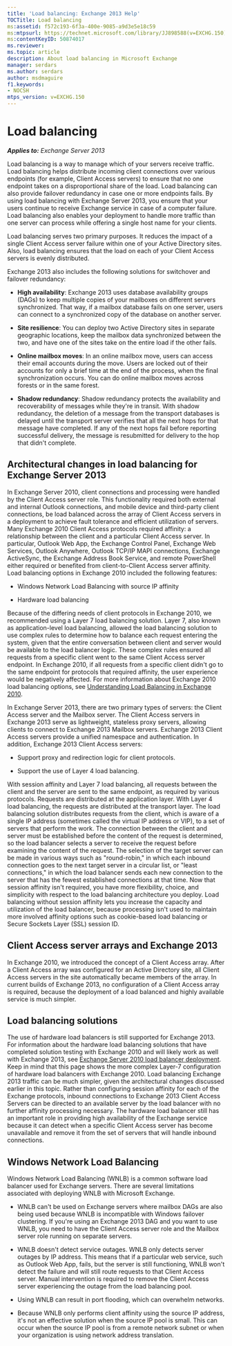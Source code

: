 ```yaml
---
title: 'Load balancing: Exchange 2013 Help'
TOCTitle: Load balancing
ms:assetid: f572c193-6f3a-400e-9085-a9d3e5e18c59
ms:mtpsurl: https://technet.microsoft.com/library/JJ898588(v=EXCHG.150)
ms:contentKeyID: 50874017
ms.reviewer: 
ms.topic: article
description: About load balancing in Microsoft Exchange
manager: serdars
ms.author: serdars
author: msdmaguire
f1.keywords:
- NOCSH
mtps_version: v=EXCHG.150
---
```


# Load balancing

_**Applies to:** Exchange Server 2013_

Load balancing is a way to manage which of your servers receive traffic. Load balancing helps distribute incoming client connections over various endpoints (for example, Client Access servers) to ensure that no one endpoint takes on a disproportional share of the load. Load balancing can also provide failover redundancy in case one or more endpoints fails. By using load balancing with Exchange Server 2013, you ensure that your users continue to receive Exchange service in case of a computer failure. Load balancing also enables your deployment to handle more traffic than one server can process while offering a single host name for your clients.

Load balancing serves two primary purposes. It reduces the impact of a single Client Access server failure within one of your Active Directory sites. Also, load balancing ensures that the load on each of your Client Access servers is evenly distributed.

Exchange 2013 also includes the following solutions for switchover and failover redundancy:

- **High availability**: Exchange 2013 uses database availability groups (DAGs) to keep multiple copies of your mailboxes on different servers synchronized. That way, if a mailbox database fails on one server, users can connect to a synchronized copy of the database on another server.

- **Site resilience**: You can deploy two Active Directory sites in separate geographic locations, keep the mailbox data synchronized between the two, and have one of the sites take on the entire load if the other fails.

- **Online mailbox moves**: In an online mailbox move, users can access their email accounts during the move. Users are locked out of their accounts for only a brief time at the end of the process, when the final synchronization occurs. You can do online mailbox moves across forests or in the same forest.

- **Shadow redundancy**: Shadow redundancy protects the availability and recoverability of messages while they're in transit. With shadow redundancy, the deletion of a message from the transport databases is delayed until the transport server verifies that all the next hops for that message have completed. If any of the next hops fail before reporting successful delivery, the message is resubmitted for delivery to the hop that didn't complete.

## Architectural changes in load balancing for Exchange Server 2013

In Exchange Server 2010, client connections and processing were handled by the Client Access server role. This functionality required both external and internal Outlook connections, and mobile device and third-party client connections, be load balanced across the array of Client Access servers in a deployment to achieve fault tolerance and efficient utilization of servers. Many Exchange 2010 Client Access protocols required affinity: a relationship between the client and a particular Client Access server. In particular, Outlook Web App, the Exchange Control Panel, Exchange Web Services, Outlook Anywhere, Outlook TCP/IP MAPI connections, Exchange ActiveSync, the Exchange Address Book Service, and remote PowerShell either required or benefited from client-to-Client Access server affinity. Load balancing options in Exchange 2010 included the following features:

- Windows Network Load Balancing with source IP affinity

- Hardware load balancing

Because of the differing needs of client protocols in Exchange 2010, we recommended using a Layer 7 load balancing solution. Layer 7, also known as application-level load balancing, allowed the load balancing solution to use complex rules to determine how to balance each request entering the system, given that the entire conversation between client and server would be available to the load balancer logic. These complex rules ensured all requests from a specific client went to the same Client Access server endpoint. In Exchange 2010, if all requests from a specific client didn't go to the same endpoint for protocols that required affinity, the user experience would be negatively affected. For more information about Exchange 2010 load balancing options, see [Understanding Load Balancing in Exchange 2010](/previous-versions/office/exchange-server-2010/ff625247(v=exchg.141)).

In Exchange Server 2013, there are two primary types of servers: the Client Access server and the Mailbox server. The Client Access servers in Exchange 2013 serve as lightweight, stateless proxy servers, allowing clients to connect to Exchange 2013 Mailbox servers. Exchange 2013 Client Access servers provide a unified namespace and authentication. In addition, Exchange 2013 Client Access servers:

- Support proxy and redirection logic for client protocols.

- Support the use of Layer 4 load balancing.

With session affinity and Layer 7 load balancing, all requests between the client and the server are sent to the same endpoint, as required by various protocols. Requests are distributed at the application layer. With Layer 4 load balancing, the requests are distributed at the transport layer. The load balancing solution distributes requests from the client, which is aware of a single IP address (sometimes called the virtual IP address or VIP), to a set of servers that perform the work. The connection between the client and server must be established before the content of the request is determined, so the load balancer selects a server to receive the request before examining the content of the request. The selection of the target server can be made in various ways such as "round-robin," in which each inbound connection goes to the next target server in a circular list, or "least connections," in which the load balancer sends each new connection to the server that has the fewest established connections at that time. Now that session affinity isn't required, you have more flexibility, choice, and simplicity with respect to the load balancing architecture you deploy. Load balancing without session affinity lets you increase the capacity and utilization of the load balancer, because processing isn't used to maintain more involved affinity options such as cookie-based load balancing or Secure Sockets Layer (SSL) session ID.

## Client Access server arrays and Exchange 2013

In Exchange 2010, we introduced the concept of a Client Access array. After a Client Access array was configured for an Active Directory site, all Client Access servers in the site automatically became members of the array. In current builds of Exchange 2013, no configuration of a Client Access array is required, because the deployment of a load balanced and highly available service is much simpler.

## Load balancing solutions

The use of hardware load balancers is still supported for Exchange 2013. For information about the hardware load balancing solutions that have completed solution testing with Exchange 2010 and will likely work as well with Exchange 2013, see [Exchange Server 2010 load balancer deployment](../ExchangeServer/exchange-server-2010-load-balancer-deployment.md). Keep in mind that this page shows the more complex Layer-7 configuration of hardware load balancers with Exchange 2010. Load balancing Exchange 2013 traffic can be much simpler, given the architectural changes discussed earlier in this topic. Rather than configuring session affinity for each of the Exchange protocols, inbound connections to Exchange 2013 Client Access Servers can be directed to an available server by the load balancer with no further affinity processing necessary. The hardware load balancer still has an important role in providing high availability of the Exchange service because it can detect when a specific Client Access server has become unavailable and remove it from the set of servers that will handle inbound connections.

## Windows Network Load Balancing

Windows Network Load Balancing (WNLB) is a common software load balancer used for Exchange servers. There are several limitations associated with deploying WNLB with Microsoft Exchange.

- WNLB can't be used on Exchange servers where mailbox DAGs are also being used because WNLB is incompatible with Windows failover clustering. If you're using an Exchange 2013 DAG and you want to use WNLB, you need to have the Client Access server role and the Mailbox server role running on separate servers.

- WNLB doesn't detect service outages. WNLB only detects server outages by IP address. This means that if a particular web service, such as Outlook Web App, fails, but the server is still functioning, WNLB won't detect the failure and will still route requests to that Client Access server. Manual intervention is required to remove the Client Access server experiencing the outage from the load balancing pool.

- Using WNLB can result in port flooding, which can overwhelm networks.

- Because WNLB only performs client affinity using the source IP address, it's not an effective solution when the source IP pool is small. This can occur when the source IP pool is from a remote network subnet or when your organization is using network address translation.
